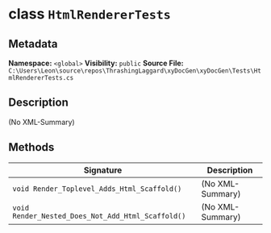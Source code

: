 # class `HtmlRendererTests`

## Metadata
**Namespace:** `<global>`
**Visibility:** `public`
**Source File:** `C:\Users\Leon\source\repos\ThrashingLaggard\xyDocGen\xyDocGen\Tests\HtmlRendererTests.cs`

## Description
(No XML-Summary)

## Methods

| Signature | Description |
|----------|--------------|
| `void Render_Toplevel_Adds_Html_Scaffold()` | (No XML-Summary) |
| `void Render_Nested_Does_Not_Add_Html_Scaffold()` | (No XML-Summary) |